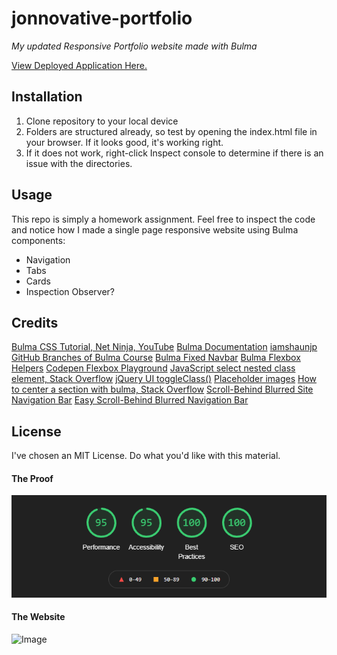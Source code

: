 # jonnovative-portfolio

*My updated Responsive Portfolio website made with Bulma*

[View Deployed Application Here.](https://pythonidaer.github.io/jonnovative-portfolio/)

## Installation
1. Clone repository to your local device
2. Folders are structured already, so test by opening the index.html file in your browser. If it looks good, it's working right.
3. If it does not work, right-click Inspect console to determine if there is an issue with the directories.

## Usage
This repo is simply a homework assignment. Feel free to inspect the code and notice how I made a single page responsive website using Bulma components:
- Navigation
- Tabs
- Cards
- Inspection Observer?
  
## Credits
[Bulma CSS Tutorial, Net Ninja, YouTube](https://www.youtube.com/watch?v=SCSAExGFK1E&list=PL4cUxeGkcC9iXItWKbaQxcyDT1u6E7a8a)
[Bulma Documentation](https://bulma.io/documentation/overview/start/)
[iamshaunjp GitHub Branches of Bulma Course](https://github.com/iamshaunjp/bulma-ui-build/branches/stale)
[Bulma Fixed Navbar](https://bulma.io/documentation/components/navbar/#fixed-navbar)
[Bulma Flexbox Helpers](https://bulma.io/documentation/helpers/flexbox-helpers/)
[Codepen Flexbox Playground](https://codepen.io/enxaneta/full/adLPwv)
[JavaScript select nested class element, Stack Overflow](https://stackoverflow.com/questions/25487402/javascript-select-nested-class-element)
[jQuery UI toggleClass()](https://jqueryui.com/toggleClass/)
[Placeholder images](https://placeholder.com/)
[How to center a section with bulma, Stack Overflow](https://stackoverflow.com/questions/53244082/how-to-center-a-section-with-bulma)
[]()
[]()
[]()
[]()
[Scroll-Behind Blurred Site Navigation Bar](http://thenewcode.com/990/Scroll-Behind-Blurred-Site-Navigation-Bar)
[Easy Scroll-Behind Blurred Navigation Bar](https://codepen.io/dudleystorey/pen/RNMbGG)

  
## License
I've chosen an MIT License. Do what you'd like with this material.

#### The Proof
![Google Lighthouse Perfect Score](Assets/Images/lighthouse.png)

#### The Website
![Image]()
